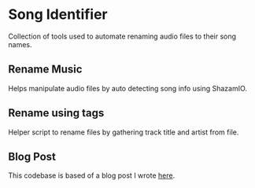 # Song Identifier

Collection of tools used to automate renaming audio files to their song names.

## Rename Music

Helps manipulate audio files by auto detecting song info using ShazamIO.

## Rename using tags

Helper script to rename files by gathering track title and artist from file.

## Blog Post

This codebase is based of a blog post I wrote [here]().